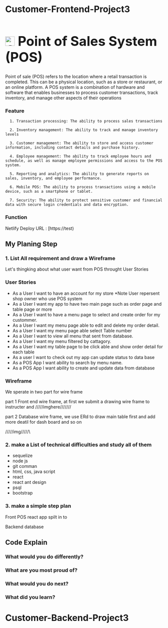 # Customer-Frontend-Project3

<h1 style="font-size:300%;"><img width="30" alt="Screenshot 2565-11-16 at 14 05 55" src="https://cdn-icons-png.flaticon.com/512/2727/2727313.png"> Point of Sales System (POS)</h1>


  Point of sale (POS) refers to the location where a retail transaction is completed. This can be a physical location, such as a store or restaurant, or an online platform. A POS system is a combination of hardware and software that enables businesses to process customer transactions, track inventory, and manage other aspects of their operations
  
  

<h3>Feature</h3>

      1. Transaction processing: The ability to process sales transactions

      2. Inventory management: The ability to track and manage inventory levels

      3. Customer management: The ability to store and access customer information, including contact details and purchase history.

      4. Employee management: The ability to track employee hours and schedule, as well as manage employee permissions and access to the POS system.

      5. Reporting and analytics: The ability to generate reports on sales, inventory, and employee performance.

      6. Mobile POS: The ability to process transactions using a mobile device, such as a smartphone or tablet.

      7. Security: The ability to protect sensitive customer and financial data with secure login credentials and data encryption.



<h3>Function</h3>


Netlify Deploy URL : [https://test)



<h2>My Planing Step</h2>


<h3>1. List All requirement and draw a Wireframe</h3>
Let's thingking about what user want from POS throught User Stories 

<h3> User Stories </h3>

<ul>
  <li>As a User I want to have an account for my store *Note User repersent shop owner who use POS system</li>
  <li>As a User I want my app to have two main page such as order page and table page or more</li>
  <li>As a User I want to have  a menu page to select and create order for my custommer.</li>
  <li>As a User I want my menu page able to edit and delete my order detail.</li>
  <li>As a User I want my menu page able select Table number</li>
  <li>As a User I want to view all menu that sent from database.</li>
  <li>As a User I want my menu filtered by cattagory.</li>
  <li>As a User I want my table page to be click able and show order detail for each table</li>
  <li>As a user I want to check out my app can update status to data base </li>
  <li>As a POS App I want ability to search by menu name.</li> 
  <li>As a POS App I want ability to create and update data from database </li>  
</ul>

<h3> Wireframe </h3>
  We sperate in two part for wire frame
  
  part 1 Front end wire frame, at first we submit a drawing wire frame to instructer and 
  /////imghere///////
  
  part 2 Database wire frame, we use ERd to draw main table first and add more deatil for dash board and so on
  
  /////img/////\
  
  


<h3>2. make a List of technical difficulties and study all of them</h3>

<ul>
  <li>sequelize</li>
  <li>node js</li>
  <li>git comman</li>
  <li>html, css,  java script</li>
  <li>react</li>
  <li>react ant design</li>
  <li>psql</li>
  <li>bootstrap</li>
</ul>
<h3>3. make a simple step plan</h3>

Front POS react app
spilt in to 



Backend database





<h2>Code Explain</h2>




<h3>What would you do differently?</h3>



<h3>What are you most proud of?</h3>



<h3>What would you do next?</h3>

   
   

<h3>What did you learn?</h3>


# Customer-Backend-Project3
